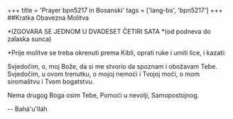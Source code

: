 +++
title = 'Prayer bpn5217 in Bosanski'
tags = ['lang-bs', 'bpn5217']
+++
##Kratka Obavezna Molitva 

*IZGOVARA SE JEDNOM U DVADESET ČETIRI SATA
*(od podneva do zalaska sunca)

*Prije molitve se treba okrenuti prema Kibli, oprati ruke i umiti lice, i kazati:

Svjedočim, o, moj Bože, da si me stvorio da spoznam i obožavam Tebe. Svjedočim, u ovom trenutku, o mojoj nemoći i Tvojoj moći, o mom siromaštvu i Tvom bogatstvu.

Nema drugog Boga osim Tebe, Pomoći u nevolji, Samopostojnog.

-- Bahá'u'lláh
